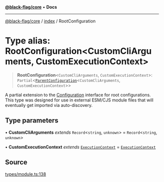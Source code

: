 [**@black-flag/core**](../../README.md) • **Docs**

***

[@black-flag/core](../../README.md) / [index](../README.md) / RootConfiguration

# Type alias: RootConfiguration\<CustomCliArguments, CustomExecutionContext\>

> **RootConfiguration**\<`CustomCliArguments`, `CustomExecutionContext`\>: `Partial`\<[`ParentConfiguration`](ParentConfiguration.md)\<`CustomCliArguments`, `CustomExecutionContext`\>\>

A partial extension to the [Configuration](Configuration.md) interface for root
configurations. This type was designed for use in external ESM/CJS module
files that will eventually get imported via auto-discovery.

## Type parameters

• **CustomCliArguments** *extends* `Record`\<`string`, `unknown`\> = `Record`\<`string`, `unknown`\>

• **CustomExecutionContext** *extends* [`ExecutionContext`](../../util/type-aliases/ExecutionContext.md) = [`ExecutionContext`](../../util/type-aliases/ExecutionContext.md)

## Source

[types/module.ts:138](https://github.com/Xunnamius/black-flag/blob/35f66cc9d69f8434d03db49f067b4f7e03d4c58c/types/module.ts#L138)
